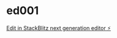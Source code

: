 # ed001

[Edit in StackBlitz next generation editor ⚡️](https://stackblitz.com/~/github.com/hama117/ed001)